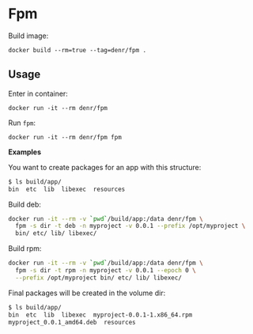 Fpm
===

Build image:

	docker build --rm=true --tag=denr/fpm .

Usage
-----

Enter in container:

	docker run -it --rm denr/fpm

Run `fpm`:

	docker run -it --rm denr/fpm fpm

**Examples**

You want to create packages for an app with this structure:

```sh
$ ls build/app/
bin  etc  lib  libexec  resources

```

Build deb:

```sh
docker run -it --rm -v `pwd`/build/app:/data denr/fpm \
  fpm -s dir -t deb -n myproject -v 0.0.1 --prefix /opt/myproject \
  bin/ etc/ lib/ libexec/
```

Build rpm:

```sh
docker run -it --rm -v `pwd`/build/app:/data denr/fpm \
  fpm -s dir -t rpm -n myproject -v 0.0.1 --epoch 0 \
  --prefix /opt/myproject bin/ etc/ lib/ libexec/
```

Final packages will be created in the volume dir:

```sh
$ ls build/app/
bin  etc  lib  libexec  myproject-0.0.1-1.x86_64.rpm
myproject_0.0.1_amd64.deb  resources
```
